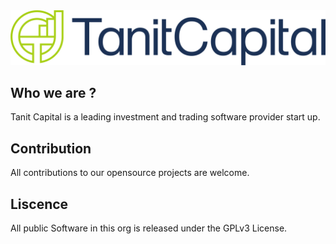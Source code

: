 <img src=../images/Asset%205-8-small.png>


## Who we are ?
Tanit Capital is a leading investment and trading software provider start up. 

## Contribution
All contributions to our opensource projects are welcome.

## Liscence
All public Software in this org is released under the GPLv3 License.
